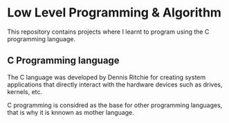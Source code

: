 # Low Level Programming & Algorithm
This repository contains projects where I learnt to program using the C programming language.

## C Programming language
The C language was developed by Dennis Ritchie for creating system applications that directly interact with the hardware devices such as drives, kernels, etc.

C programming is considred as the base for other programming languages, that is why it is knnown as mother language.
## 



